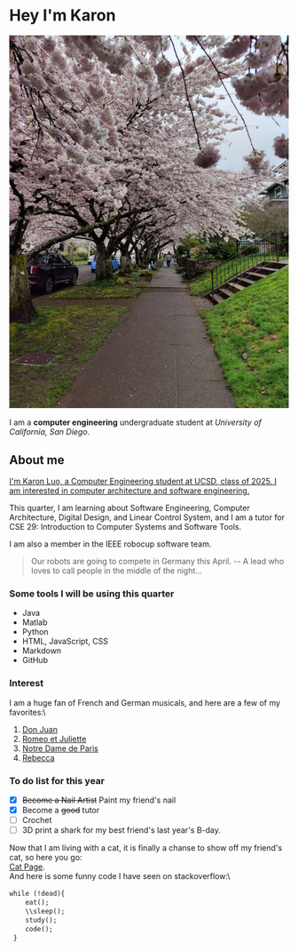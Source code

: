 # Hey I'm Karon
 ![Cherry blossoms in Seattle, 21st Avenue](images/Cherry%20Blossoms.jpg)
 
 I am a **computer engineering** undergraduate student at _University of California, San Diego_.

## About me
 [I'm Karon Luo, a Computer Engineering student at UCSD, class of 2025. I am interested in computer architecture and software engineering. ](/images/k1luo.jpg)
 
 This quarter, I am learning about Software Engineering, Computer Architecture, Digital Design, and Linear Control System, and I am a tutor for CSE 29: Introduction to Computer Systems and Software Tools. 

 I am  also a member in the IEEE robocup software team. 
 > Our robots are going to compete in Germany this April. -- A lead who loves to call people in the middle of the night...

### Some tools I will be using this quarter
 + Java
 + Matlab
 + Python
 + HTML, JavaScript, CSS
 + Markdown
 + GitHub

### Interest
 I am a huge fan of French and German musicals, and here are a few of my favorites:\
 1. [Don Juan](https://www.youtube.com/watch?v=UD6_Kez8rlY)
 2. [Romeo et Juliette](https://www.youtube.com/watch?v=aJ6dNghcBxw)
 3. [Notre Dame de Paris](https://www.youtube.com/watch?v=3AnTqOIgPr0)
 4. [Rebecca](https://www.youtube.com/watch?v=4Nhg90BD3N4)
  
### To do list for this year
 - [x] ~~Become a Nail Artist~~ Paint my friend's nail
 - [x]  Become a ~~good~~ tutor
 - [ ]  Crochet
 - [ ]  3D print a shark for my best friend's last year's B-day.

 Now that I am living with a cat, it is finally a chanse to show off my friend's cat, so here you go:\
 [Cat Page](cat.md).\
 And here is some funny code I have seen on stackoverflow:\
 ```
 while (!dead){
     eat();
     \\sleep();
     study();
     code();
  }
```



